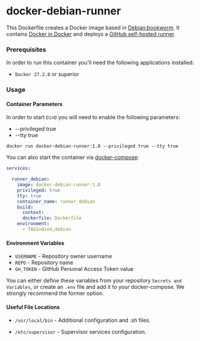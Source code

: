 # docker-debian-runner

This Dockerfile creates a Docker image based in [Debian:bookworm](https://hub.docker.com/_/debian). It contains [Docker in Docker](https://github.com/docker-library/docker/blob/master/27/dind/Dockerfile) and deploys a [GitHub self-hosted runner](https://docs.github.com/en/actions/hosting-your-own-runners/managing-self-hosted-runners/about-self-hosted-runners).

### Prerequisites

In order to run this container you'll need the following applications installed:

* `Docker 27.2.0` or superior

### Usage

#### Container Parameters

In order to start `DinD` you will need to enable the following parameters:

* --privileged true
* --tty true

```shell
docker run docker-debian-runner:1.0 --privileged true --tty true
```

You can also start the container via [docker-compose](https://docs.docker.com/compose/):

```yaml
services:

  runner_debian:
    image: docker-debian-runner:1.0
    privileged: true
    tty: true
    container_name: runner_debian
    build:
      context: .
      dockerfile: Dockerfile
    environment:
      - TAGS=dind,debian
```

#### Environment Variables

* `USERNAME` - Repository owner username
* `REPO` - Repository name
* `GH_TOKEN` - GitHub Personal Access Token value

You can either define these variables from your repository `Secrets and Variables`, or create an `.env` file and add it to your docker-compose.
We strongly recommend the former option.

#### Useful File Locations

* `/usr/local/bin` - Additional configuration and .sh files.
  
* `/etc/supervisor` - Supervisor services configuration.
